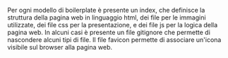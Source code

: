 Per ogni modello di boilerplate è presente un index, che definisce la struttura della pagina web in linguaggio html, dei file per le immagini utilizzate, dei file css per la presentazione, e dei file js per la logica della pagina web. In alcuni casi è presente un file gitignore che permette di nascondere alcuni tipi di file. Il file favicon permette di associare un'icona visibile sul browser alla pagina web.